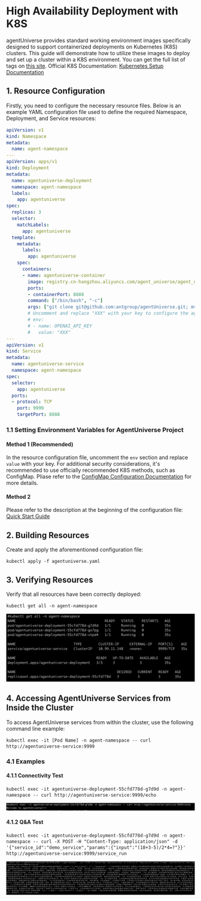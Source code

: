 # High Availability Deployment with K8S
agentUniverse provides standard working environment images specifically designed to support containerized deployments on Kubernetes (K8S) clusters. This guide will demonstrate how to utilize these images to deploy and set up a cluster within a K8S  environment. You can get the full list of tags on [this site](https://cr.console.aliyun.com/repository/cn-hangzhou/agent_universe/agent_universe/images).
Official K8S Documentation: [Kubernetes Setup Documentation](https://kubernetes.io/docs/setup/)

## 1. Resource Configuration
Firstly, you need to configure the necessary resource files. Below is an example YAML configuration file used to define the required Namespace, Deployment, and Service resources:

```yaml
apiVersion: v1
kind: Namespace
metadata:
  name: agent-namespace
---
apiVersion: apps/v1
kind: Deployment
metadata:
  name: agentuniverse-deployment
  namespace: agent-namespace
  labels:
    app: agentuniverse
spec:
  replicas: 3
  selector:
    matchLabels:
      app: agentuniverse
  template:
    metadata:
      labels:
        app: agentuniverse
    spec:
      containers:
      - name: agentuniverse-container
        image: registry.cn-hangzhou.aliyuncs.com/agent_universe/agent_universe:0.0.14b1_centos8
        ports:
        - containerPort: 8888
        command: ["/bin/bash", "-c"]
        args: ["git clone git@github.com:antgroup/agentUniverse.git; mv agentUniverse/sample_standard_app /usr/local/etc/workspace/project; /bin/bash --login /usr/local/etc/workspace/shell/start.sh"]
        # Uncomment and replace "XXX" with your key to configure the agent
        # env:
        # - name: OPENAI_API_KEY
        #   value: "XXX"
---
apiVersion: v1
kind: Service
metadata:
  name: agentuniverse-service
  namespace: agent-namespace
spec:
  selector:
    app: agentuniverse
  ports:
  - protocol: TCP
    port: 9999
    targetPort: 8888
```

### 1.1 Setting Environment Variables for AgentUniverse Project

#### Method 1 (Recommended)

In the resource configuration file, uncomment the `env` section and replace `value` with your key. For additional security considerations, it's recommended to use officially recommended K8S methods, such as ConfigMap. Pliase refer to the [ConfigMap Configuration Documentation](https://kubernetes.io/docs/tasks/configure-pod-container/configure-pod-configmap/) for more details.

#### Method 2

Please refer to the description at the beginning of the configuration file: [Quick Start Guide](../../../Get_Start/3.Quick_Guide_to_Build_Single_Agent.md)

## 2. Building Resources

Create and apply the aforementioned configuration file:

```
kubectl apply -f agentuniverse.yaml
```

## 3. Verifying Resources

Verify that all resources have been correctly deployed:

```
kubectl get all -n agent-namespace
```

![Resource Deployment Status](../../../../_picture/k8s_resource.png)

## 4. Accessing AgentUniverse Services from Inside the Cluster

To access AgentUniverse services from within the cluster, use the following command line example:

```
kubectl exec -it [Pod Name] -n agent-namespace -- curl http://agentuniverse-service:9999
```

### 4.1 Examples

#### 4.1.1 Connectivity Test

```
kubectl exec -it agentuniverse-deployment-55cfd778d-g7d9d -n agent-namespace -- curl http://agentuniverse-service:9999/echo
```

![Connectivity Test](../../../../_picture/k8s_hello.png)

#### 4.1.2 Q&A Test

```
kubectl exec -it agentuniverse-deployment-55cfd778d-g7d9d -n agent-namespace -- curl -X POST -H "Content-Type: application/json" -d '{"service_id":"demo_service","params":{"input":"(18+3-5)/2*4=?"}}' http://agentuniverse-service:9999/service_run
```

![Q&A Test](../../../../_picture/k8s_question.png)

